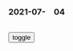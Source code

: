 ### 2021-07-　04

```note
```

<div id="dv1">
</div>
<button onclick="toggleb()">toggle</button>
<pre id="pr2" style="display: none">
<!-- 🍅<br>　<hr>🍑 -->

转生成蜘蛛：蜘蛛子还能穿越回地球？吸血子与鬼君拒绝了回地球
https://baijiahao.baidu.com/s?id=1703653677755169801&wfr=spider&for=pc

阿良良木暦Alalakikoyoum　
　要学会走出B站，外面的世界更精彩

走出自己的封闭世界，外面的世界很精彩
https://baijiahao.baidu.com/s?id=1611997033630491351&wfr=spider&for=pc

保姆和传销员在乐视楼下看《战狼2》| 假期热点一览
https://www.sohu.com/a/169384023_263661

狼来了：简单的动画，却蕴含着深刻的道理
https://baijiahao.baidu.com/s?id=1704627984682275056&wfr=spider&for=pc

细思极恐！林生b曾在妻儿灵堂演说被扒出，故意制造舆l像邪教现场
https://new.qq.com/rain/a/20210703V06G3K00

开局三个蛋，装备自己看着办
http://k.sina.com.cn/article_6778189164_m19402f56c0010130l2.html

风云岛行动猫女丝加莉多少出？ 猫女丝加莉获取性价比解析
https://game.shouji.com.cn/news/30629.html

https://imgo.xcn457.com/simg/20200305/2020030546957269.jpg

https://gimg2.baidu.com/image_search/src=http%3A%2F%2Fnie.res.netease.com%2Fr%2Fpic%2F20200304%2F376ca05f-1e61-43b5-b17d-f276fd473ca8.jpg&refer=http%3A%2F%2Fnie.res.netease.com&app=2002&size=f9999,10000&q=a80&n=0&g=0n&fmt=jpeg

{:.font-head}
韩g准航母服役，横幅再现h字！曾竭力淡化h字，现在掀起h语热
https://www.sohu.com/a/475406204_767131

https://p9.itc.cn/q_70/images03/20210703/f088a58e71da4a2cbce91023ef715c37.jpeg

向海图强，实现zhmz海洋强g梦
https://baijiahao.baidu.com/s?id=1702127037300110836&wfr=spider&for=pc

巴哈马潜水旅游丨一提到蓝色就想起海洋，心里想的全是浪
https://zhuanlan.zhihu.com/p/98405547

https://pic2.zhimg.com/v2-159ca6cf65fe65bc4cd16b6379bd6b65_r.jpg

https://pic2.zhimg.com/80/v2-159ca6cf65fe65bc4cd16b6379bd6b65_720w.jpg

一个让你觉得连猪都不如的地方
https://www.sohu.com/a/22870887_116658

http://n1.itc.cn/img8/wb/smccloud/fetch/2015/07/15/56325719612929087.JPEG

一生必去的100个地方 去过50个就死而无憾了
https://jd.zol.com.cn/656/6569317_10.html

https://article-fd.zol-img.com.cn/t_s640x2000/g5/M00/0C/09/ChMkJlnE7s2IEMpUAALj0VmSP40AAgtTANpgi0AAuPp834.jpg

http://i4.article.fd.zol-img.com.cn/g5/M00/0C/09/ChMkJlnE7s2IEMpUAALj0VmSP40AAgtTANpgi0AAuPp834.jpg

什么？2018全球旅游必去目的地？我巴哈马“游泳猪”第一个不服
http://travel.qunar.com/travelbook/note/6986221

http://img1.qunarzz.com/travel/d9/1801/fc/95dc5dbc46e162b5.jpg

学法语两年半就拿下 DALF C2，小姐姐来分享备考经验和考场见闻了
https://zhuanlan.zhihu.com/p/57589647

来打我呀，我有医保
https://pic3.zhimg.com/80/v2-ea49b698509bc75950eff9a87b884802_720w.jpg

来打我呀我有医保(小猪佩奇
https://www.fabiaoqing.com/biaoqing/detail/id/526904.html

http://wx4.sinaimg.cn/large/9e31678cgy1fowg15n1qcj209u09ujri.jpg

被2018狠揍的我，即将迎来2019的招待
https://www.fabiaoqing.com/biaoqing/detail/id/582461.html

http://wx1.sinaimg.cn/large/006m97Kgly1fxmsggpt4nj30k00hotai.jpg

毫无下限！孙一n直播时公然d抗打y苗，像疯子一样直呼：要s第一个s
https://new.qq.com/omv/video/z32579414tg

住口，无耻老贼
https://www.fabiaoqing.com/biaoqing/detail/id/101436.html

http://ww2.sinaimg.cn/large/6af89bc8gw1f8qazspduoj205i05iq2v.jpg

```tip
```

{:.h4}
钟南s：请大家放心打g产疫苗，对德尔塔变异株都有效
https://baijiahao.baidu.com/s?id=1704331353693384158&wfr=spider&for=pc

gj级凡尔赛！钟南s：我g疫苗研发看起来较慢，因为没病人了
https://new.qq.com/rain/a/20210706A01HSB00

最骄傲的凡尔赛！钟南s谈我g疫苗研发慢的原因
https://baijiahao.baidu.com/s?id=1704492487567427557&wfr=spider&for=pc
<!-- 🍅<br>　<hr>🍑 -->
</pre>

<script src="https://cdn.jsdelivr.net/npm/jquery@3.5.1/dist/jquery.min.js"></script>

<link rel="stylesheet" href="https://cdn.jsdelivr.net/gh/fancyapps/fancybox@3.5.7/dist/jquery.fancybox.min.css" />
<script src="https://cdn.jsdelivr.net/gh/fancyapps/fancybox@3.5.7/dist/jquery.fancybox.min.js"></script>

<script type="text/javascript">

setTimeout(function(){
  dv1.innerHTML = parseURL(pr2.innerHTML);
},0);

var __urlRegex = /(\b(https?|ftp|file):\/\/[-A-Z0-9+&@#\/%?=~_|!:,.;]*[-A-Z0-9+&@#\/%=~_|])/ig;
var __imgRegex = /\.(?:jpe?g|gif|png)$/i;

function parseURL($string){

    var exp = __urlRegex;
    return $string.replace(exp,function(match){
            __imgRegex.lastIndex=0;
            if(__imgRegex.test(match)){
                return '<a data-fancybox="gallery" href="' + match.replace("/p=700", "")
                 + '"><img src="' + match.replace("/p=700", "")+'" width="64"></a>';
            }
            else{
                return '<br><a href="' + match + '" target="_blank">' + match + '</a><br><br>';
            }
        }
    );
}

function toggleb() {
  var x = document.getElementById("pr2");
  if (x.style.display === "none") {
    x.style.display = "";
  } else {
    x.style.display = "none";
  }
}

</script>
